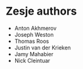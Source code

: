 # Zesje authors

* Anton Akhmerov
* Joseph Weston
* Thomas Roos
* Justin van der Krieken
* Jamy Mahabier
* Nick Cleintuar
